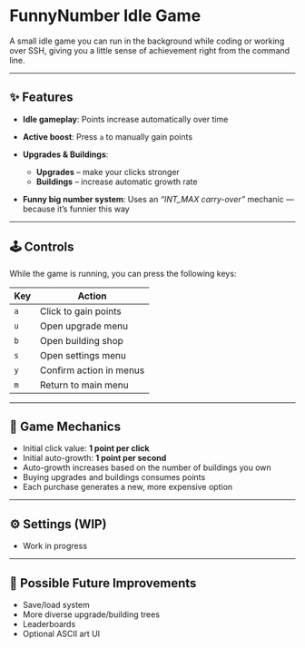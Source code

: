 # FunnyNumber Idle Game

A small idle game you can run in the background while coding or working over SSH, giving you a little sense of achievement right from the command line.

---

## ✨ Features

* **Idle gameplay**: Points increase automatically over time
* **Active boost**: Press `a` to manually gain points
* **Upgrades & Buildings**:

    * **Upgrades** – make your clicks stronger
    * **Buildings** – increase automatic growth rate
* **Funny big number system**: Uses an *“INT\_MAX carry-over”* mechanic — because it’s funnier this way

---

## 🕹️ Controls

While the game is running, you can press the following keys:

| Key | Action                  |
| --- | ----------------------- |
| `a` | Click to gain points    |
| `u` | Open upgrade menu       |
| `b` | Open building shop      |
| `s` | Open settings menu      |
| `y` | Confirm action in menus |
| `m` | Return to main menu     |

---

## 📖 Game Mechanics

* Initial click value: **1 point per click**
* Initial auto-growth: **1 point per second**
* Auto-growth increases based on the number of buildings you own
* Buying upgrades and buildings consumes points
* Each purchase generates a new, more expensive option

---

## ⚙️ Settings (WIP)

* Work in progress

---

## 🚀 Possible Future Improvements

* Save/load system
* More diverse upgrade/building trees
* Leaderboards
* Optional ASCII art UI
